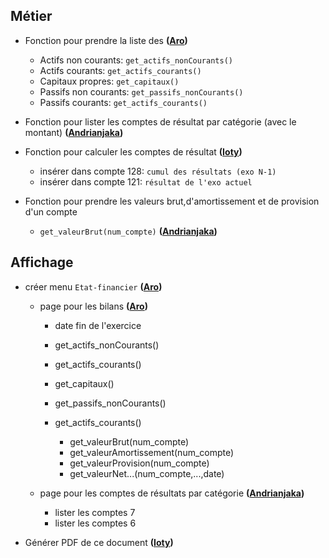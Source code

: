 ##  Métier
*   Fonction pour prendre la liste des **([Aro](#))**
    -   Actifs non courants: `get_actifs_nonCourants()`
    -   Actifs courants: `get_actifs_courants()`
    -   Capitaux propres: `get_capitaux()`
    -   Passifs non courants: `get_passifs_nonCourants()`
    -   Passifs courants: `get_actifs_courants()`

*   Fonction pour lister les comptes de résultat par catégorie (avec le montant) **([Andrianjaka](#))**

*   Fonction pour calculer les comptes de résultat **([Ioty](#))**
    -   insérer dans compte 128: `cumul des résultats (exo N-1)`
    -   insérer dans compte 121: `résultat de l'exo actuel`

*   Fonction pour prendre les valeurs brut,d'amortissement et de provision d'un compte
    -   `get_valeurBrut(num_compte)` **([Andrianjaka](#))**
    <!-- -   `get_valeurAmortissement(num_compte)` **([Andrianjaka](#))**
    -   `get_valeurProvision(num_compte)` **([Andrianjaka](#))** 🤣
        -   amortisssements: compte 28
        -   provisions: compte .9
        -   > Ny Fomba Fampidirana an'ireo compte ireo mihitsy no tsy azoko:
            -   > il faut équilibrer aussi ces comptes ??
            -   > comment les lier à une seule compte ?? -->

<!-- *   Fonction pour calculer amortissements et provisions d'un compte à une date donnée: `get_valeurNet_amorti(num_compte,amortissement,date)`/`get_valeurNet_prov(num_compte,provision,date)` **([Andrianjaka](#))** 🤣
    -   pour le calcul des amortissements: dépendant du date de l'écriture
        -   > comment obtenier la valeur net de l'ensemble de ces écritures à une date donnée -->

##  Affichage
*   créer menu `Etat-financier` **([Aro](#))**
    *   page pour les bilans **([Aro](#))**
        -   date fin de l'exercice
        -   get_actifs_nonCourants()
        -   get_actifs_courants()
        -   get_capitaux()
        -   get_passifs_nonCourants()
        -   get_actifs_courants()

            -   get_valeurBrut(num_compte)
            -   get_valeurAmortissement(num_compte)
            -   get_valeurProvision(num_compte)
            -   get_valeurNet...(num_compte,...,date)

    *   page pour les comptes de résultats par catégorie **([Andrianjaka](#))**
        -   lister les comptes 7
        -   lister les comptes 6

*   Générer PDF de ce document **([Ioty](#))**